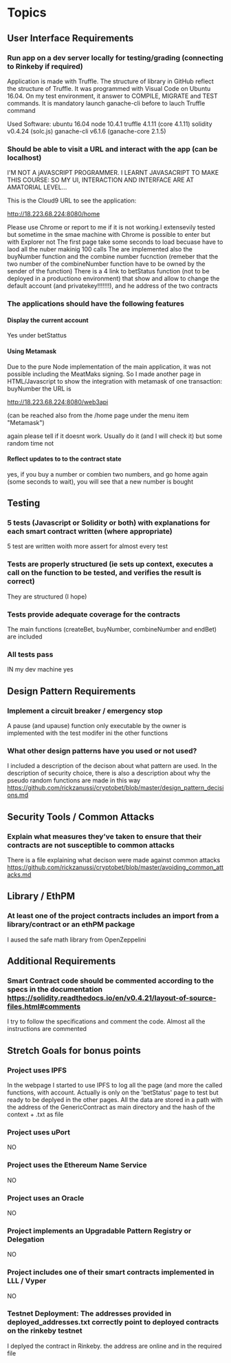 # Topics

## User Interface Requirements
  ### Run app on a dev server locally for testing/grading (connecting to Rinkeby if required)
  
  Application is made with Truffle. The structure of library in GitHub reflect the structure of Truffle. 
  It was programmed with Visual Code on Ubuntu 16.04. On my test environment, it answer to COMPILE, MIGRATE and TEST commands. It is mandatory launch ganache-cli before to lauch Truffle command
  
  Used Software: ubuntu 16.04 node 10.4.1 truffle 4.1.11 (core 4.1.11) solidity v0.4.24 (solc.js) ganache-cli v6.1.6 (ganache-core 2.1.5)
  
  ### Should be able to visit a URL and interact with the app (can be localhost)
  
  I'M NOT A jAVASCRIPT PROGRAMMER. I LEARNT  JAVASACRIPT TO MAKE THIS COURSE: SO MY UI, INTERACTION AND INTERFACE ARE AT AMATORIAL LEVEL...
  
  This is the Cloud9 URL to see the application: 
  
  http://18.223.68.224:8080/home
  
  Please use Chrome or report to me if it is not working.I extensevily tested but sometime in the smae machine with Chrome is possible to enter but with Explorer not
  The first page take some seconds to load becuase have to laod all the nuber makinig 100 calls
  The are implemented also the buyNumber function and the combine number fucnction (remeber that the two number of the combineNumber function have to be owned by the sender of the function)
  There is a 4 link to betStatus function (not to be deployed in a productiono environment) that show and allow to change the default account (and privatekey!!!!!!!), and he address of the two contracts

  ### The applications should have the following features
  
  #### Display the current account
 Yes under betStattus
  #### Using Metamask
 
 Due to the pure Node implementation of the main application, it was not possible including the MeatMaks signing.
    So I made another page in HTML/Javascript to show the integration with metamask of one transaction: buyNumber
    the URL is
    
  http://18.223.68.224:8080/web3api 
 
  (can be reached also from the /home page under the menu item "Metamask")
    
  again please tell if it doesnt work. Usually do it (and I will check it) but some random time not
    
  #### Reflect updates to to the contract state
   yes, if you buy a number or combien two numbers, and go home again (some seconds to wait), you will see that a new number is bought
  
     

## Testing
  ### 5 tests (Javascript or Solidity or both) with explanations for each smart contract written (where appropriate)
  5 test are written woith more assert for almost every test
  
  ### Tests are properly structured (ie sets up context, executes a call on  the function to be tested, and verifies the result is correct)
  They are structured (I hope)
  
  ### Tests provide adequate coverage for the contracts
  The main functions (createBet, buyNumber, combineNumber and endBet) are included
  
  ### All tests pass
  IN my dev machine yes

## Design Pattern Requirements
  ### Implement a circuit breaker / emergency stop
  A pause (and upause) function only executable by the owner is implemented with the test modifer ini the other functions
  
  ### What other design patterns have you used or  not used?
  I included a description of the decison about what pattern are used. In the description of security choice, there is also a description about why the pseudo random functions are made in this way
  https://github.com/rickzanussi/cryptobet/blob/master/design_pattern_decisions.md

## Security Tools / Common Attacks
  ### Explain what measures they’ve taken to ensure that their contracts are not susceptible to common attacks
  There is a file explaining what decison were made against common attacks
  https://github.com/rickzanussi/cryptobet/blob/master/avoiding_common_attacks.md
  

## Library / EthPM
  ### At least one of the project contracts includes an import from a library/contract or an ethPM package
  I aused the safe math library from OpenZeppelini

## Additional Requirements
 ### Smart Contract code should be commented  according to the specs in the documentation https://solidity.readthedocs.io/en/v0.4.21/layout-of-source-files.html#comments
 I try to follow the specifications and comment the code. Almost all the instructions are commented

## Stretch Goals for bonus points
  ### Project uses IPFS
  In the webpage I started to use IPFS to log all the page (and more the called functions, with account. Actually is only on the 'betStatus' page to test but ready to be deplyed in the other pages. All the data are stored in a path with the address of the GenericContract as main directory and the hash of the context + .txt as file
  ### Project uses uPort
  NO
  ### Project uses the Ethereum Name Service
  NO
  ### Project uses an Oracle
  NO
  ### Project implements an Upgradable Pattern Registry or Delegation
  NO
  ### Project includes one of their smart contracts implemented in LLL / Vyper
  NO
  ### Testnet Deployment:  The addresses provided in deployed_addresses.txt correctly point to deployed  contracts on the rinkeby testnet
  I deplyed the contract in Rinkeby. the address are online and in the required file
